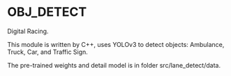 # OBJ_DETECT

Digital Racing.

This module is written by C++, uses YOLOv3 to detect objects: Ambulance, Truck, Car, and Traffic Sign.

The pre-trained weights and detail model is in folder src/lane_detect/data.
